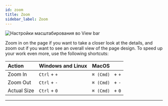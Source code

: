 ```yaml
---
id: zoom
title: Zoom
sidebar_label: Zoom
---
```


![Настройки масштабирования во View bar](/scr/viewbar-zoom.png)

Zoom in on the page if you want to take a closer look at the details, and zoom out if you want to see an overall view of the page design. To speed up your work even more, use the following shortcuts:

| Action      | Windows and Linux | MacOS            |
| :---------- | :---------------- | :--------------- |
| Zoom In     | `Ctrl` + `+`      | `⌘ (Cmd) ` + `+` |
| Zoom Out    | `Ctrl` + `-`      | `⌘ (Cmd) ` + `-` |
| Actual Size | `Ctrl` + `0`      | `⌘ (Cmd) ` + `0` |

---
